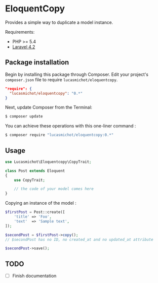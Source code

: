 EloquentCopy
===========

Provides a simple way to duplicate a model instance.

Requirements:
* PHP >= 5.4
* [Laravel 4.2](http://laravel.com/)

## Package installation

Begin by installing this package through Composer. Edit your project's `composer.json` file to require `lucasmichot/eloquentcopy`.

```json
"require": {
  "lucasmichot/eloquentcopy": "0.*"
}
```

Next, update Composer from the Terminal:

```sh
$ composer update
```

You can achieve these operations with this one-liner command :

```sh
$ composer require "lucasmichot/eloquentcopy:0.*"
```

## Usage

```php
use Lucasmichot\Eloquentcopy\CopyTrait;

class Post extends Eloquent
{
    use CopyTrait;

    // the code of your model comes here
}
```

Copying an instance of the model :

```php
$firstPost = Post::create([
	'title' => 'Foo',
	'text'  => 'Sample text',
]);

$secondPost = $firstPost->copy();
// $secondPost has no ID, no created_at and no updated_at attribute

$secondPost->save();
```

## TODO
* [ ] Finish documentation
